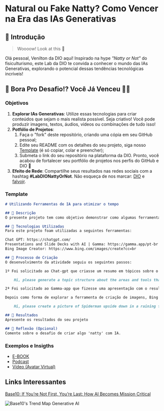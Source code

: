 # Natural ou Fake Natty? Como Vencer na Era das IAs Generativas

## 🚀 Introdução

> Woooow! Look at this 👀

Olá pessoal, Venilton da DIO aqui! Inspirado na hype _"Natty or Not"_ do fisiculturismo, este Lab da DIO te convida a conhecer o mundo das IAs Generativas, explorando o potencial dessas tendências tecnológicas incríveis!

## 🎯 Bora Pro Desafio!? Você Já Venceu 💪🤓

### Objetivos

1. **Explorar IAs Generativas**: Utilize essas tecnologias para criar conteúdos que sejam o mais realista possível. Seja criativo! Você pode produzir imagens, textos, áudios, vídeos ou combinações de tudo isso!
1. **Potfólio de Projetos**:
    1. Faça o "fork" deste repositório, criando uma cópia em seu GitHub pessoal;
    2. Edite seu README com os detalhes do seu projeto, siga nosso [Template](#template) (é só copiar, colar e preencher);
    3. Submeta o link do seu repositório na plataforma da DIO. Pronto, você acabou de fortalecer seu portfólio de projetos nos perfis do GitHub e DIO 🚀
1. **Efeito de Rede**: Compartilhe seus resultados nas redes sociais com a hashtag **#LabDIONattyOrNot**. Não esqueça de nos marcar: [DIO](https://www.linkedin.com/school/dio-makethechange) e [falvojr](https://www.linkedin.com/in/falvojr).

### Template

```markdown
# Utilizando Ferramentas de IA para otimizar o tempo

## 📒 Descrição
O presente projeto tem como objetivo demonstrar como algumas ferramentas de IA podem facilitar o dia a dia, criação de conteúdo digital

## 🤖 Tecnologias Utilizadas
Para este projeto foam utilizadas a seguintes ferramentas:

Chat GPT: https://chatgpt.com/
Presentations and Slide Decks with AI | Gamma: https://gamma.app/pt-br
Bing Image Creator: https://www.bing.com/images/create?cc=br

## 🧐 Processo de Criação
O desenvolvimento da atividade seguiu os seguintes passos:

1º Foi solicitado ao Chat-gpt que criasse um resumo em tópicos sobre o uso de IA por meio do seguinte prompt:

    Hi, please generate a topic structure about the areas and tools that IA can be used, also talk about the necessity of human supervision over        the results of it.

2ª Foi solicitado ao Gamma-app que fizesse uma apresentação com o resultado do 1º passo.

Depois como forma de explorar a ferramenta de criação de imagens, Bing Image Creator foi passado o seguinte prompt:

    Hi, please create a picture of Spiderman upside down in a raining forest, thunder and lights.

## 🚀 Resultados
Apresente os resultados do seu projeto

## 💭 Reflexão (Opcional)
Comente sobre o desafio de criar algo 'natty' com IA.
```

### Exemplos e Insigths

- [E-BOOK](/exemplos/E-BOOK.md)
- [Podcast](/exemplos/PODCAST.md)
- [Vídeo (Avatar Virtual)](/exemplos/VIDEO.md)

## Links Interessantes

[Base10: If You’re Not First, You’re Last: How AI Becomes Mission Critical](https://base10.vc/post/generative-ai-mission-critical/)

![Base10's Trend Map Generative AI](https://github.com/digitalinnovationone/lab-natty-or-not/assets/730492/f4df26e8-f8f7-4419-8252-c69d73ea930c)
